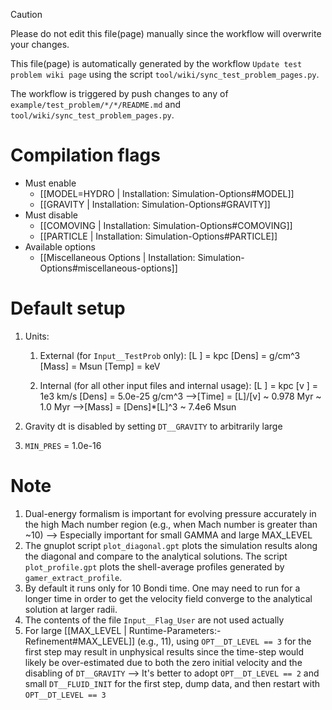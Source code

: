 > [!CAUTION]
> Please do not edit this file(page) manually since the workflow will overwrite your changes.
> 
> This file(page) is automatically generated by the workflow `Update test problem wiki page` using the script `tool/wiki/sync_test_problem_pages.py`.
> 
> The workflow is triggered by push changes to any of `example/test_problem/*/*/README.md` and `tool/wiki/sync_test_problem_pages.py`.


# Compilation flags
- Must enable
   - [[MODEL=HYDRO | Installation: Simulation-Options#MODEL]]
   - [[GRAVITY | Installation: Simulation-Options#GRAVITY]]
- Must disable
   - [[COMOVING | Installation: Simulation-Options#COMOVING]]
   - [[PARTICLE | Installation: Simulation-Options#PARTICLE]]
- Available options
   - [[Miscellaneous Options | Installation: Simulation-Options#miscellaneous-options]]


# Default setup
1. Units:
   1. External (for `Input__TestProb` only):
      [L   ] = kpc
      [Dens] = g/cm^3
      [Mass] = Msun
      [Temp] = keV

   2. Internal (for all other input files and internal usage):
      [L   ] = kpc
      [v   ] = 1e3 km/s
      [Dens] = 5.0e-25 g/cm^3
      -->[Time] = [L]/[v] ~ 0.978 Myr ~ 1.0 Myr
      -->[Mass] = [Dens]*[L]^3 ~ 7.4e6 Msun

2. Gravity dt is disabled by setting `DT__GRAVITY` to arbitrarily large
3. `MIN_PRES` = 1.0e-16


# Note
1. Dual-energy formalism is important for evolving pressure accurately in the
   high Mach number region (e.g., when Mach number is greater than ~10)
   --> Especially important for small GAMMA and large MAX_LEVEL
2. The gnuplot script `plot_diagonal.gpt` plots the simulation results along the diagonal
   and compare to the analytical solutions. The script `plot_profile.gpt` plots the
   shell-average profiles generated by `gamer_extract_profile`.
3. By default it runs only for 10 Bondi time. One may need to run for a longer time in order
   to get the velocity field converge to the analytical solution at larger radii.
4. The contents of the file `Input__Flag_User` are not used actually
5. For large [[MAX_LEVEL | Runtime-Parameters:-Refinement#MAX_LEVEL]] (e.g., 11), using `OPT__DT_LEVEL == 3` for the first step may result in
   unphysical results since the time-step would likely be over-estimated due to both the
   zero initial velocity and the disabling of `DT__GRAVITY`
   --> It's better to adopt `OPT__DT_LEVEL == 2` and small `DT__FLUID_INIT` for the first step,
       dump data, and then restart with `OPT__DT_LEVEL == 3`
